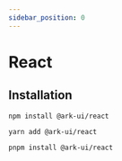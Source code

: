 ```yaml
---
sidebar_position: 0
---
```


# React

## Installation

```shell
npm install @ark-ui/react
```

```shell
yarn add @ark-ui/react
```

```shell
pnpm install @ark-ui/react
```
